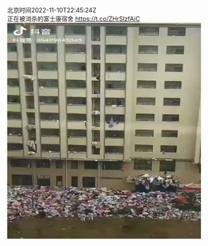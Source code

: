 北京时间2022-11-10T22:45:24Z<br>正在被消杀的富士康宿舍 https://t.co/ZHrSlzfAiC<br><img src='/temp/video/2022/o-Month-11/p-Day-10/whyyoutouzhele/1590717262012350464_0.jpg' width='450' height='500'><br><br>